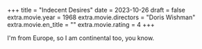 +++
title = "Indecent Desires"
date = 2023-10-26
draft = false
extra.movie.year = 1968
extra.movie.directors = "Doris Wishman"
extra.movie.en_title = ""
extra.movie.rating = 4
+++

I'm from Europe, so I am continental too, you know.<!-- more -->